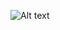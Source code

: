 ![Alt text](https://avatars.mds.yandex.net/i?id=d7a8cf90411000e0a9b8d8cbf0518c7eeb3b73f6-5875719-images-thumbs&n=13)
